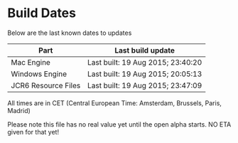 # Build Dates

Below are the last known dates to updates

Part | Last build update
-----|-----
Mac Engine | Last built: 19 Aug 2015; 23:40:20
Windows Engine | Last built: 19 Aug 2015; 20:05:13
JCR6 Resource Files | Last built: 19 Aug 2015; 23:47:09
All times are in CET (Central European Time: Amsterdam, Brussels, Paris, Madrid)


Please note this file has no real value yet until the open alpha starts. NO ETA given for that yet!
